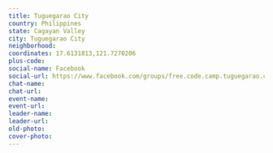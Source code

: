 ```yaml
---
title: Tuguegarao City
country: Philippines
state: Cagayan Valley
city: Tuguegarao City
neighborhood: 
coordinates: 17.6131813,121.7270206
plus-code:
social-name: Facebook
social-url: https://www.facebook.com/groups/free.code.camp.tuguegarao.city/
chat-name:
chat-url:
event-name:
event-url:
leader-name:
leader-url:
old-photo: 
cover-photo:
---
```

